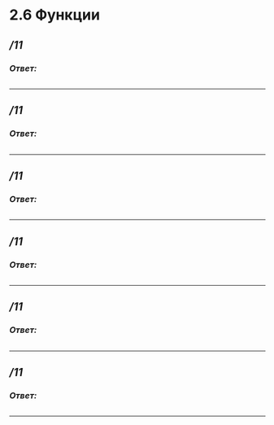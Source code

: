# 2.6 Функции
## _/11_



### ___Ответ:___

```c

```

---

## _/11_



### ___Ответ:___

```c

```

---

## _/11_



### ___Ответ:___

```c

```

---

## _/11_



### ___Ответ:___

```c

```

---

## _/11_



### ___Ответ:___

```c

```

---

## _/11_



### ___Ответ:___

```c

```

---